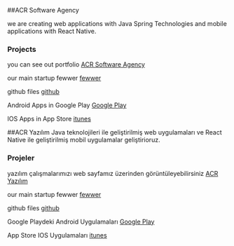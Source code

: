 
##ACR Software Agency    

we are creating web applications with Java Spring Technologies and mobile applications with React Native. 

### Projects

you can see out portfolio
[ACR Software Agency](http://www.acryazilim.com)

our main startup fewwer
[fewwer](https://www.fewwer.com)

github files
[github](https://github.com/gacar/gacar.github.io)

Android Apps in Google Play 
[Google Play](https://play.google.com/store/apps/developer?id=acr+yazilim)

IOS Apps in App Store
[itunes](https://itunes.apple.com/tr/developer/gokhan-acar/id1449654140)






##ACR Yazılım 
Java teknolojileri ile geliştirilmiş web uygulamaları ve React Native ile geliştirilmiş mobil uygulamalar geliştirioruz.

### Projeler

yazılım çalışmalarımızı web sayfamız üzerinden görüntüleyebilirsiniz
[ACR Yazılım](http://www.acryazilim.com)

our main startup fewwer
[fewwer](https://www.fewwer.com)

github files
[github](https://github.com/gacar/gacar.github.io)

Google Playdeki Android Uygulamaları 
[Google Play](https://play.google.com/store/apps/developer?id=acr+yazilim)

App Store IOS Uygulamaları
[itunes](https://itunes.apple.com/tr/developer/gokhan-acar/id1449654140)


